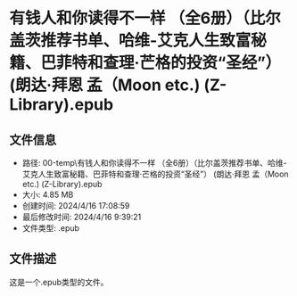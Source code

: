 ﻿# 有钱人和你读得不一样 （全6册）（比尔盖茨推荐书单、哈维-艾克人生致富秘籍、巴菲特和查理·芒格的投资“圣经”） (朗达·拜恩  孟（Moon etc.) (Z-Library).epub

## 文件信息
- 路径: 00-temp\有钱人和你读得不一样 （全6册）（比尔盖茨推荐书单、哈维-艾克人生致富秘籍、巴菲特和查理·芒格的投资“圣经”） (朗达·拜恩  孟（Moon etc.) (Z-Library).epub
- 大小: 4.85 MB
- 创建时间: 2024/4/16 17:08:59
- 最后修改时间: 2024/4/16 9:39:21
- 文件类型: .epub

## 文件描述
这是一个.epub类型的文件。

